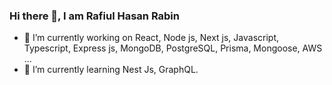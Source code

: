 ### Hi there 👋, I am Rafiul Hasan Rabin


- 🔭 I’m currently working on React, Node js, Next js, Javascript, Typescript,  Express js, MongoDB, PostgreSQL, Prisma, Mongoose, AWS ...
- 🌱 I’m currently learning Nest Js, GraphQL.
<!-- - 👯 I’m looking to collaborate on ...
- 🤔 I’m looking for help with ...
- 💬 Ask me about ...
- 📫 How to reach me: ...
- 😄 Pronouns: ...
- ⚡ Fun fact: ... -->

